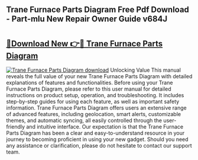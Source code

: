 ## Trane Furnace Parts Diagram Free Pdf Download - Part-mlu New Repair Owner Guide v684J

# <h2><a href="http://dfkaul.blite.top/?on=Trane+Furnace+Parts+Diagram">🔗Download New 👉🔴 Trane Furnace Parts Diagram</a></h2>

[![Trane Furnace Parts Diagram download](https://i.imgur.com/lujVjoI.png)](http://dfkaul.blite.top/?on=Trane+Furnace+Parts+Diagram)
Unlocking Value This manual reveals the full value of your new Trane Furnace Parts Diagram with detailed explanations of features and functionalities. Before using your Trane Furnace Parts Diagram, please refer to this user manual for detailed instructions on product setup, operation, and troubleshooting. It includes step-by-step guides for using each feature, as well as important safety information. Trane Furnace Parts Diagram offers users an extensive range of advanced features, including geolocation, smart alerts, customizable themes, and automatic syncing, all easily controlled through the user-friendly and intuitive interface. Our expectation is that the Trane Furnace Parts Diagram has been a clear and easy-to-understand resource in your journey to becoming proficient in using your new gadget. Should you need any assistance or clarification, please do not hesitate to contact our support team.
